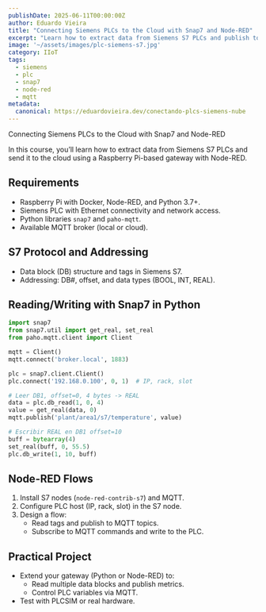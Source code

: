 ```yaml
---
publishDate: 2025-06-11T00:00:00Z
author: Eduardo Vieira
title: "Connecting Siemens PLCs to the Cloud with Snap7 and Node-RED"
excerpt: "Learn how to extract data from Siemens S7 PLCs and publish to the cloud using a Raspberry Pi-based gateway with Node-RED."
image: '~/assets/images/plc-siemens-s7.jpg'
category: IIoT
tags:
  - siemens
  - plc
  - snap7
  - node-red
  - mqtt
metadata:
  canonical: https://eduardovieira.dev/conectando-plcs-siemens-nube
---
```


Connecting Siemens PLCs to the Cloud with Snap7 and Node-RED

In this course, you’ll learn how to extract data from Siemens S7 PLCs and send it to the cloud using a Raspberry Pi-based gateway with Node-RED.

## Requirements

- Raspberry Pi with Docker, Node-RED, and Python 3.7+.
- Siemens PLC with Ethernet connectivity and network access.
- Python libraries `snap7` and `paho-mqtt`.
- Available MQTT broker (local or cloud).

## S7 Protocol and Addressing

- Data block (DB) structure and tags in Siemens S7.
- Addressing: DB#, offset, and data types (BOOL, INT, REAL).

## Reading/Writing with Snap7 in Python

```python
import snap7
from snap7.util import get_real, set_real
from paho.mqtt.client import Client

mqtt = Client()
mqtt.connect('broker.local', 1883)

plc = snap7.client.Client()
plc.connect('192.168.0.100', 0, 1)  # IP, rack, slot

# Leer DB1, offset=0, 4 bytes -> REAL
data = plc.db_read(1, 0, 4)
value = get_real(data, 0)
mqtt.publish('plant/area1/s7/temperature', value)

# Escribir REAL en DB1 offset=10
buff = bytearray(4)
set_real(buff, 0, 55.5)
plc.db_write(1, 10, buff)
```

## Node-RED Flows

1. Install S7 nodes (`node-red-contrib-s7`) and MQTT.
2. Configure PLC host (IP, rack, slot) in the S7 node.
3. Design a flow:
   - Read tags and publish to MQTT topics.
   - Subscribe to MQTT commands and write to the PLC.

## Practical Project

- Extend your gateway (Python or Node-RED) to:
  - Read multiple data blocks and publish metrics.
  - Control PLC variables via MQTT.
- Test with PLCSIM or real hardware.

